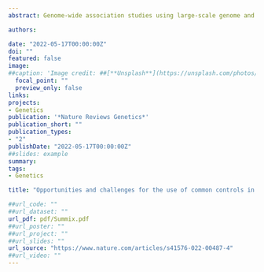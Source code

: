 ```yaml
---
abstract: Genome-wide association studies using large-scale genome and exome sequencing data have become increasingly valuable in identifying associations between genetic variants and disease, transforming basic research and translational medicine. However, this progress has not been equally shared across all people and conditions, in part due to limited resources. Leveraging publicly available sequencing data as external common controls, rather than sequencing new controls for every study, can better allocate resources by augmenting control sample sizes or providing controls where none existed. However, common control studies must be carefully planned and executed as even small differences in sample ascertainment and processing can result in substantial bias. Here, we discuss challenges and opportunities for the robust use of common controls in high-throughput sequencing studies, including study design, quality control and statistical approaches. Thoughtful generation and use of large and valuable genetic sequencing data sets will enable investigation of a broader and more representative set of conditions, environments and genetic ancestries than otherwise possible.

authors:

date: "2022-05-17T00:00:00Z"
doi: ""
featured: false
image:
##caption: 'Image credit: ##[**Unsplash**](https://unsplash.com/photos/jdD8gXaTZsc)'
  focal_point: ""
  preview_only: false
links:
projects: 
- Genetics
publication: '*Nature Reviews Genetics*'
publication_short: ""
publication_types:
- "2"
publishDate: "2022-05-17T00:00:00Z"
##slides: example
summary: 
tags:
- Genetics

title: "Opportunities and challenges for the use of common controls in sequencing studies"

##url_code: ""
##url_dataset: ""
url_pdf: pdf/Summix.pdf
##url_poster: ""
##url_project: ""
##url_slides: ""
url_source: "https://www.nature.com/articles/s41576-022-00487-4"
##url_video: ""
---
```


